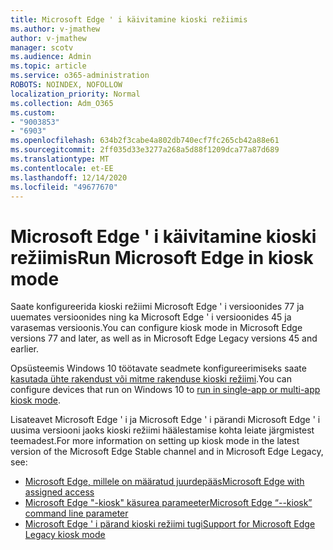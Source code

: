 ```yaml
---
title: Microsoft Edge ' i käivitamine kioski režiimis
ms.author: v-jmathew
author: v-jmathew
manager: scotv
ms.audience: Admin
ms.topic: article
ms.service: o365-administration
ROBOTS: NOINDEX, NOFOLLOW
localization_priority: Normal
ms.collection: Adm_O365
ms.custom:
- "9003853"
- "6903"
ms.openlocfilehash: 634b2f3cabe4a802db740ecf7fc265cb42a88e61
ms.sourcegitcommit: 2ff035d33e3277a268a5d88f1209dca77a87d689
ms.translationtype: MT
ms.contentlocale: et-EE
ms.lasthandoff: 12/14/2020
ms.locfileid: "49677670"
---
```

# <a name="run-microsoft-edge-in-kiosk-mode"></a><span data-ttu-id="10531-102">Microsoft Edge ' i käivitamine kioski režiimis</span><span class="sxs-lookup"><span data-stu-id="10531-102">Run Microsoft Edge in kiosk mode</span></span>

<span data-ttu-id="10531-103">Saate konfigureerida kioski režiimi Microsoft Edge ' i versioonides 77 ja uuemates versioonides ning ka Microsoft Edge ' i versioonides 45 ja varasemas versioonis.</span><span class="sxs-lookup"><span data-stu-id="10531-103">You can configure kiosk mode in Microsoft Edge versions 77 and later, as well as in Microsoft Edge Legacy versions 45 and earlier.</span></span>

<span data-ttu-id="10531-104">Opsüsteemis Windows 10 töötavate seadmete konfigureerimiseks saate [kasutada ühte rakendust või mitme rakenduse kioski režiimi](https://go.microsoft.com/fwlink/?linkid=2133659).</span><span class="sxs-lookup"><span data-stu-id="10531-104">You can configure devices that run on Windows 10 to [run in single-app or multi-app kiosk mode](https://go.microsoft.com/fwlink/?linkid=2133659).</span></span>

<span data-ttu-id="10531-105">Lisateavet Microsoft Edge ' i ja Microsoft Edge ' i pärandi Microsoft Edge ' i uusima versiooni jaoks kioski režiimi häälestamise kohta leiate järgmistest teemadest.</span><span class="sxs-lookup"><span data-stu-id="10531-105">For more information on setting up kiosk mode in the latest version of the Microsoft Edge Stable channel and in Microsoft Edge Legacy, see:</span></span>

- [<span data-ttu-id="10531-106">Microsoft Edge, millele on määratud juurdepääs</span><span class="sxs-lookup"><span data-stu-id="10531-106">Microsoft Edge with assigned access</span></span>](https://go.microsoft.com/fwlink/?linkid=2133494)
- [<span data-ttu-id="10531-107">Microsoft Edge "-kiosk" käsurea parameeter</span><span class="sxs-lookup"><span data-stu-id="10531-107">Microsoft Edge “--kiosk” command line parameter</span></span>](https://go.microsoft.com/fwlink/?linkid=2133724)
- [<span data-ttu-id="10531-108">Microsoft Edge ' i pärand kioski režiimi tugi</span><span class="sxs-lookup"><span data-stu-id="10531-108">Support for Microsoft Edge Legacy kiosk mode</span></span>](https://go.microsoft.com/fwlink/?linkid=2133725)
